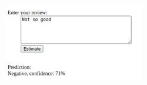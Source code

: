 ![demo_screen_1](https://github.com/Lenferdetroud/misc/blob/master/sentiment-analysis/demo_screen_1.png)
